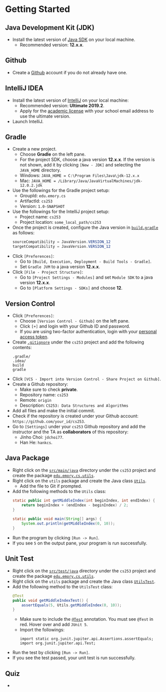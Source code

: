 # Getting Started


## Java Development Kit (JDK)

* Install the latest version of [Java SDK](http://www.oracle.com/technetwork/java/javase/downloads/) on your local machine.
  * Recommended version: **12.x.x**.


## Github

* Create a [Github](https://github.com) account if you do not already have one.


## IntelliJ IDEA

* Install the latest version of [IntelliJ](https://www.jetbrains.com/idea/download) on your local machine:
  * Recommended version: **Ultimate 2019.2**.
  * Apply for the [academic license](https://www.jetbrains.com/shop/eform/students) with your school email address to use the ultimate version.
* Launch IntelliJ.


## Gradle

* Create a new project.
  * Choose **Gradle** on the left pane.
  * For the project SDK, choose a java version **12.x.x**. If the version is not shown, add it by clicking `[New - JDK]` and selecting the `JAVA_HOME` directory.
  * Windows: `JAVA_HOME = C:\Program Files\Java\jdk-12.x.x`
  * Mac: `JAVA_HOME = /Library/Java/JavaVirtualMachines/jdk-12.0.2.jdk`
* Use the followings for the Gradle project setup:
  * GroupId: `edu.emory.cs`
  * ArtifactId: `cs253`
  * Version: `1.0-SNAPSHOT`
* Use the followings for the IntelliJ project setup:
  * Project name: `cs253`
  * Project location: `some_local_path/cs253`
* Once the project is created, configure the Java version in [`build.gradle`](../build.gradle) as follows:
  ```java
  sourceCompatibility = JavaVersion.VERSION_12
  targetCompatibility = JavaVersion.VERSION_12
  ```
* Click `[Preferences]`:
  * Go to `[Build, Execution, Deployment - Build Tools - Gradle]`.
  * Set `Gradle JVM` to a java version **12.x.x**.
* Click `[File - Project Structure]`:
  * Go to `[Project Settings - Modules]` and set `Module SDK` to a java version **12.x.x**.
  * Go to `[Platform Settings - SDKs]` and choose **12**.


## Version Control

* Click `[Preferences]`:
  * Choose `[Version Control - Github]` on the left pane.
  * Click `[+]` and login with your Github ID and password.
  * If you are using two-factor authentication, login with your [personal access token](https://help.github.com/articles/creating-a-personal-access-token-for-the-command-line/).
* Create [`.gitignore`](../.gitignore) under the `cs253` project and add the following contents:
  ```
  .gradle/
  .idea/
  build
  gradle
  ```
* Click `[VCS - Import into Version Control - Share Project on Github]`. 
* Create a Github repository:
  * Make sure to check **private**.
  * Repository name: `cs253`
  * Remote: `origin`
  * Description: `CS253: Data Structures and Algorithms`
* Add all files and make the initial commit.
* Check if the repository is created under your Github account: `https://github.com/your_id/cs253`.
* Go to `[Settings]` under your `cs253` Github repository and add the instructor and the TA as **collaborators** of this repository:
  * Jinho Choi: `jdchoi77`.
  * Han He: `hankcs`.


## Java Package

* Right click on the [`src/main/java`](../src/main/java) directory under the `cs253` project and create the package [`edu.emory.cs.utils`](../src/main/java/edu/emory/cs/utils).
* Right click on the `utils` package and create the Java class [`Utils`](../src/main/java/edu/emory/cs/utils/Utils.java).
  * Add the file to Git if prompted.
* Add the following methods to the `Utils` class:
   ```java
   static public int getMiddleIndex(int beginIndex, int endIndex) {
       return beginIndex + (endIndex - beginIndex) / 2;
   }
   	
   static public void main(String[] args) {
       System.out.println(getMiddleIndex(0, 10));
   }
   ```
* Run the program by clicking `[Run -> Run]`.
* If you see `5` on the output pane, your program is run successfully.


## Unit Test

* Right click on the [`src/test/java`](../src/test/java) directory under the `cs253` project and create the package [`edu.emory.cs.utils`](../src/test/java/edu/emory/cs/utils).
* Right click on the `utils` package and create the Java class [`UtilsTest`](../src/test/java/edu/emory/cs/utils/UtilsTest.java).
* Add the following method to the `UtilsTest` class:
   ```java
   @Test
   public void getMiddleIndexTest() {
       assertEquals(5, Utils.getMiddleIndex(0, 10));
   }
   ```
  * Make sure to include the [`@Test`](http://junit.sourceforge.net/javadoc/org/junit/Test.html) annotation. You must see `@Test` in red. Hover over and add `JUnit 5`.
  * Import the followings:
      ```
      import static org.junit.jupiter.api.Assertions.assertEquals;
      import org.junit.jupiter.api.Test;
      ```
* Run the test by clicking `[Run -> Run]`.
* If you see the test passed, your unit test is run successfully.


## Quiz

* 


